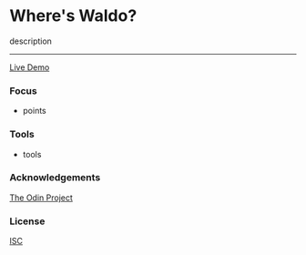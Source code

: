 # Where's Waldo?

description

<hr/>

[Live Demo](https://jonro2955.github.io/odin_javascript_11_wheres_waldo/)

### Focus

- points

### Tools

- tools

### Acknowledgements

[The Odin Project](https://www.theodinproject.com/)

### License

[ISC](https://opensource.org/licenses/ISC)


